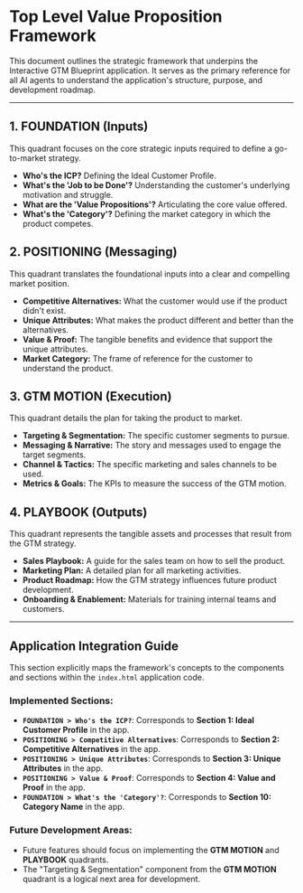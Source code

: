 # Top Level Value Proposition Framework

This document outlines the strategic framework that underpins the Interactive GTM Blueprint application. It serves as the primary reference for all AI agents to understand the application's structure, purpose, and development roadmap.

---

## 1. FOUNDATION (Inputs)

This quadrant focuses on the core strategic inputs required to define a go-to-market strategy.

* **Who's the ICP?** Defining the Ideal Customer Profile.
* **What's the 'Job to be Done'?** Understanding the customer's underlying motivation and struggle.
* **What are the 'Value Propositions'?** Articulating the core value offered.
* **What's the 'Category'?** Defining the market category in which the product competes.

## 2. POSITIONING (Messaging)

This quadrant translates the foundational inputs into a clear and compelling market position.

* **Competitive Alternatives:** What the customer would use if the product didn't exist.
* **Unique Attributes:** What makes the product different and better than the alternatives.
* **Value & Proof:** The tangible benefits and evidence that support the unique attributes.
* **Market Category:** The frame of reference for the customer to understand the product.

## 3. GTM MOTION (Execution)

This quadrant details the plan for taking the product to market.

* **Targeting & Segmentation:** The specific customer segments to pursue.
* **Messaging & Narrative:** The story and messages used to engage the target segments.
* **Channel & Tactics:** The specific marketing and sales channels to be used.
* **Metrics & Goals:** The KPIs to measure the success of the GTM motion.

## 4. PLAYBOOK (Outputs)

This quadrant represents the tangible assets and processes that result from the GTM strategy.

* **Sales Playbook:** A guide for the sales team on how to sell the product.
* **Marketing Plan:** A detailed plan for all marketing activities.
* **Product Roadmap:** How the GTM strategy influences future product development.
* **Onboarding & Enablement:** Materials for training internal teams and customers.

---

## Application Integration Guide

This section explicitly maps the framework's concepts to the components and sections within the `index.html` application code.

### Implemented Sections:

* **`FOUNDATION > Who's the ICP?`**: Corresponds to **Section 1: Ideal Customer Profile** in the app.
* **`POSITIONING > Competitive Alternatives`**: Corresponds to **Section 2: Competitive Alternatives** in the app.
* **`POSITIONING > Unique Attributes`**: Corresponds to **Section 3: Unique Attributes** in the app.
* **`POSITIONING > Value & Proof`**: Corresponds to **Section 4: Value and Proof** in the app.
* **`FOUNDATION > What's the 'Category'?`**: Corresponds to **Section 10: Category Name** in the app.

### Future Development Areas:

* Future features should focus on implementing the **GTM MOTION** and **PLAYBOOK** quadrants.
* The "Targeting & Segmentation" component from the **GTM MOTION** quadrant is a logical next area for development.